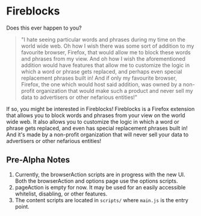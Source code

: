 # Fireblocks

Does this ever happen to you?
> "I hate seeing particular words and phrases during my time on the world wide web. Oh how I wish there was some sort of addition to my favourite browser, Firefox, that would allow me to block these words and phrases from my view. And oh how I wish the aforementioned addition would have features that allow me to customize the logic in which a word or phrase gets replaced, and perhaps even special replacement phrases built in! And if only my favourite browser, Firefox, the one which would host said addition, was owned by a non-profit organization that would make such a product and never sell my data to advertisers or other nefarious entities!"

If so, you might be interested in Fireblocks! Fireblocks is a Firefox extension that allows you to block words and phrases from your view on the world wide web. It also allows you to customize the logic in which a word or phrase gets replaced, and even has special replacement phrases built in! And it's made by a non-profit organization that will never sell your data to advertisers or other nefarious entities!

## Pre-Alpha Notes

1. Currently, the browserAction scripts are in progress with the new UI. Both the browserAction and options page use the options scripts.
2. pageAction is empty for now. It may be used for an easily accessible whitelist, disabling, or other features.
3. The content scripts are located in `scripts/` where `main.js` is the entry point.
